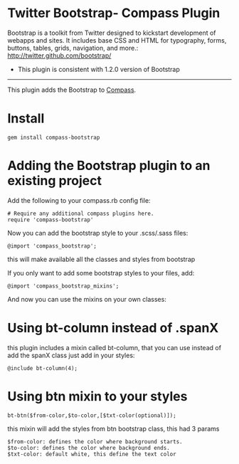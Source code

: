 Twitter Bootstrap- Compass Plugin
================================

Bootstrap is a toolkit from Twitter designed to kickstart development of webapps and sites.
It includes base CSS and HTML for typography, forms, buttons, tables, grids, navigation, and more.: <http://twitter.github.com/bootstrap/>

* This plugin is consistent with 1.2.0 version of Bootstrap  
------------------------------------------------------------

This plugin adds the Bootstrap to [Compass](http://compass-style.org/).

Install
=======

    gem install compass-bootstrap



Adding the Bootstrap plugin to an existing project
============================================

Add the following to your compass.rb config file:

    # Require any additional compass plugins here.
    require 'compass-bootstrap'
    
Now you can add the bootstrap style to your .scss/.sass files:

    @import 'compass_bootstrap';
    
this will make available all the classes and styles from bootstrap 

If you only want to add some bootstrap styles to your files, add:

    @import 'compass_bootstrap_mixins';

And now you can use the mixins on your own classes:

Using bt-column instead of .spanX
============================

this plugin includes a mixin called bt-column, that you can use instead of add the spanX class just add in your styles:
   
    @include bt-column(4);

Using btn mixin to your styles
==============================

    bt-btn($from-color,$to-color,[$txt-color(optional)]);
   
this mixin will add the styles from btn bootstrap class, this had 3 params

    $from-color: defines the color where background starts.
    $to-color: defines the color where background ends.
    $txt-color: default white, this define the text color
